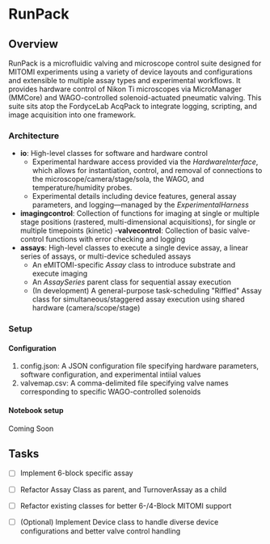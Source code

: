 # RunPack

## Overview
RunPack is a microfluidic valving and microscope control suite designed for MITOMI experiments using a variety of device layouts and configurations and extensible to multiple assay types and experimental workflows. It provides hardware control of Nikon Ti microscopes via MicroManager (MMCore) and WAGO-controlled solenoid-actuated pneumatic valving. This suite sits atop the FordyceLab AcqPack to integrate logging, scripting, and image acquisition into one framework.

### Architecture
- **io**: High-level classes for software and hardware control
  - Experimental hardware access provided via the *HardwareInterface*, which allows for instantiation, control, and removal of connections to the microscope/camera/stage/sola, the WAGO, and temperature/humidity probes.
  - Experimental details including device features, general assay parameters, and logging—managed by the *ExperimentalHarness*
- **imagingcontrol**: Collection of functions for imaging at single or multiple stage positions (rastered, multi-dimensional acquisitions), for single or multiple timepoints (kinetic)
-**valvecontrol**: Collection of basic valve-control functions with error checking and logging
- **assays**: High-level classes to execute a single device assay, a linear series of assays, or multi-device scheduled assays
  - An eMITOMI-specific *Assay* class to introduce substrate and execute imaging 
  - An *AssaySeries* parent class for sequential assay execution
  - (In development) A general-purpose task-scheduling "Riffled" Assay class for simultaneous/staggered assay execution using shared hardware (camera/scope/stage)

### Setup

#### Configuration
1. config.json: A JSON configuration file specifying hardware parameters, software configuration, and experimental intiial values
2. valvemap.csv: A comma-delimited file specifying valve names corresponding to specific WAGO-controlled solenoids

#### Notebook setup
Coming Soon

## Tasks
- [ ] Implement 6-block specific assay
- [ ] Refactor Assay Class as parent, and TurnoverAssay as a child
- [ ] Refactor existing classes for better 6-/4-Block MITOMI support
- [ ] \(Optional) Implement Device class to handle diverse device configurations and better valve control handling

